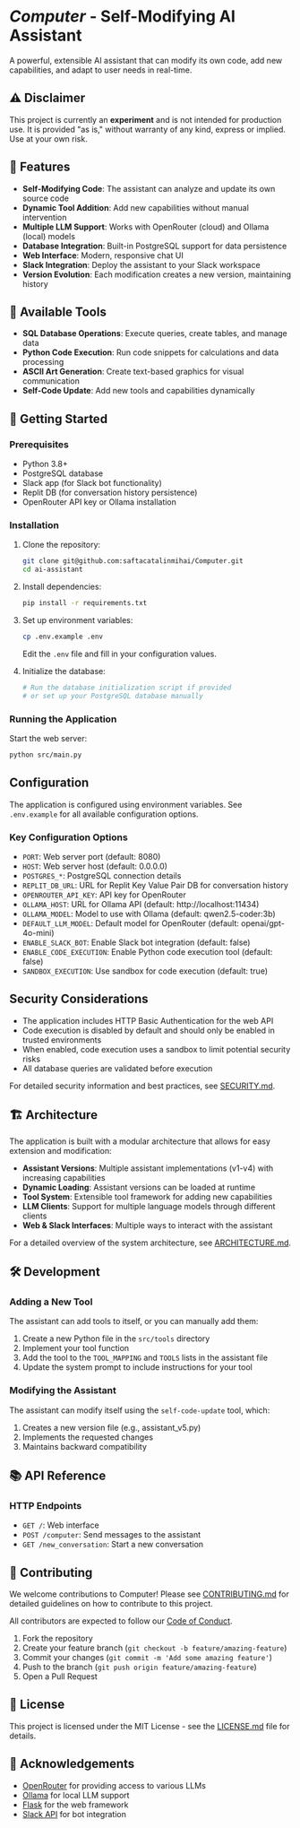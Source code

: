 # *Computer* - Self-Modifying AI Assistant

A powerful, extensible AI assistant that can modify its own code, add new capabilities, and adapt to user needs in real-time.

## ⚠️ Disclaimer
This project is currently an **experiment** and is not intended for production use. It is provided "as is," without warranty of any kind, express or implied. Use at your own risk.

## 🌟 Features

- **Self-Modifying Code**: The assistant can analyze and update its own source code
- **Dynamic Tool Addition**: Add new capabilities without manual intervention
- **Multiple LLM Support**: Works with OpenRouter (cloud) and Ollama (local) models
- **Database Integration**: Built-in PostgreSQL support for data persistence
- **Web Interface**: Modern, responsive chat UI
- **Slack Integration**: Deploy the assistant to your Slack workspace
- **Version Evolution**: Each modification creates a new version, maintaining history

## 🧩 Available Tools

- **SQL Database Operations**: Execute queries, create tables, and manage data
- **Python Code Execution**: Run code snippets for calculations and data processing
- **ASCII Art Generation**: Create text-based graphics for visual communication
- **Self-Code Update**: Add new tools and capabilities dynamically

## 🚀 Getting Started

### Prerequisites

- Python 3.8+
- PostgreSQL database
- Slack app (for Slack bot functionality)
- Replit DB (for conversation history persistence)
- OpenRouter API key or Ollama installation

### Installation

1. Clone the repository:
   ```bash
   git clone git@github.com:saftacatalinmihai/Computer.git
   cd ai-assistant
   ```

2. Install dependencies:
   ```bash
   pip install -r requirements.txt
   ```

3. Set up environment variables:
   ```bash
   cp .env.example .env
   ```
   Edit the `.env` file and fill in your configuration values.

4. Initialize the database:
   ```bash
   # Run the database initialization script if provided
   # or set up your PostgreSQL database manually
   ```

### Running the Application

Start the web server:
```bash
python src/main.py
```

## Configuration

The application is configured using environment variables. See `.env.example` for all available configuration options.

### Key Configuration Options

- `PORT`: Web server port (default: 8080)
- `HOST`: Web server host (default: 0.0.0.0)
- `POSTGRES_*`: PostgreSQL connection details
- `REPLIT_DB_URL`: URL for Replit Key Value Pair DB for conversation history
- `OPENROUTER_API_KEY`: API key for OpenRouter
- `OLLAMA_HOST`: URL for Ollama API (default: http://localhost:11434)
- `OLLAMA_MODEL`: Model to use with Ollama (default: qwen2.5-coder:3b)
- `DEFAULT_LLM_MODEL`: Default model for OpenRouter (default: openai/gpt-4o-mini)
- `ENABLE_SLACK_BOT`: Enable Slack bot integration (default: false)
- `ENABLE_CODE_EXECUTION`: Enable Python code execution tool (default: false)
- `SANDBOX_EXECUTION`: Use sandbox for code execution (default: true)

## Security Considerations

- The application includes HTTP Basic Authentication for the web API
- Code execution is disabled by default and should only be enabled in trusted environments
- When enabled, code execution uses a sandbox to limit potential security risks
- All database queries are validated before execution

For detailed security information and best practices, see [SECURITY.md](SECURITY.md).

## 🏗️ Architecture

The application is built with a modular architecture that allows for easy extension and modification:

- **Assistant Versions**: Multiple assistant implementations (v1-v4) with increasing capabilities
- **Dynamic Loading**: Assistant versions can be loaded at runtime
- **Tool System**: Extensible tool framework for adding new capabilities
- **LLM Clients**: Support for multiple language models through different clients
- **Web & Slack Interfaces**: Multiple ways to interact with the assistant

For a detailed overview of the system architecture, see [ARCHITECTURE.md](ARCHITECTURE.md).

## 🛠️ Development

### Adding a New Tool

The assistant can add tools to itself, or you can manually add them:

1. Create a new Python file in the `src/tools` directory
2. Implement your tool function
3. Add the tool to the `TOOL_MAPPING` and `TOOLS` lists in the assistant file
4. Update the system prompt to include instructions for your tool

### Modifying the Assistant

The assistant can modify itself using the `self-code-update` tool, which:

1. Creates a new version file (e.g., assistant_v5.py)
2. Implements the requested changes
3. Maintains backward compatibility

## 📚 API Reference

### HTTP Endpoints

- `GET /`: Web interface
- `POST /computer`: Send messages to the assistant
- `GET /new_conversation`: Start a new conversation

## 🤝 Contributing

We welcome contributions to Computer! Please see [CONTRIBUTING.md](CONTRIBUTING.md) for detailed guidelines on how to contribute to this project.

All contributors are expected to follow our [Code of Conduct](CODE_OF_CONDUCT.md).

1. Fork the repository
2. Create your feature branch (`git checkout -b feature/amazing-feature`)
3. Commit your changes (`git commit -m 'Add some amazing feature'`)
4. Push to the branch (`git push origin feature/amazing-feature`)
5. Open a Pull Request

## 📄 License

This project is licensed under the MIT License - see the [LICENSE.md](LICENSE.md) file for details.

## 🙏 Acknowledgements

- [OpenRouter](https://openrouter.ai/) for providing access to various LLMs
- [Ollama](https://ollama.ai/) for local LLM support
- [Flask](https://flask.palletsprojects.com/) for the web framework
- [Slack API](https://api.slack.com/) for bot integration